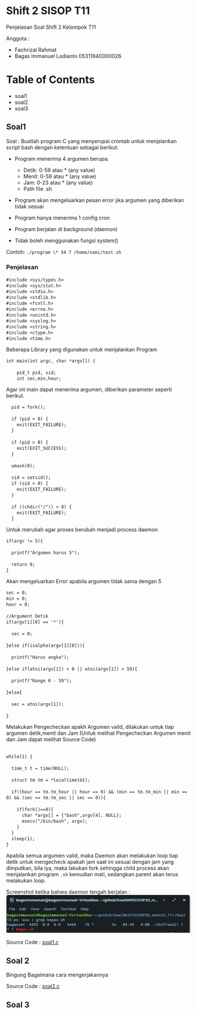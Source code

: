 # Shift 2 SISOP T11

Penjelasan Soal Shift 2 Kelompok T11

Anggota :
- Fachrizal Rahmat
- Bagas Immanuel Lodianto 05311840000026

Table of Contents
=================

  * soal1
  * soal2
  * soal3

  ## Soal1

  Soal :
  Buatlah program C yang menyerupai crontab untuk menjalankan script bash dengan ketentuan sebagai berikut:

  * Program menerima 4 argumen berupa:
    * Detik: 0-59 atau * (any value)
    * Menit: 0-59 atau * (any value)
    * Jam: 0-23 atau * (any value)
    * Path file .sh

  * Program akan mengeluarkan pesan error jika argumen yang diberikan tidak sesuai
  * Program hanya menerima 1 config cron
  * Program berjalan di background (daemon)
  * Tidak boleh menggunakan fungsi system()

  Contoh: `./program \* 34 7 /home/somi/test.sh`

  ### Penjelasan

  ```
  #include <sys/types.h>
  #include <sys/stat.h>
  #include <stdio.h>
  #include <stdlib.h>
  #include <fcntl.h>
  #include <errno.h>
  #include <unistd.h>
  #include <syslog.h>
  #include <string.h>
  #include <ctype.h>
  #include <time.h>
  ```

  Beberapa Library yang digunakan untuk menjalankan Program

  ```
  int main(int argc, char *argv[]) {

      pid_t pid, sid;       
      int sec,min,hour;

  ```

  Agar int main dapat menerima argumen, diberikan parameter seperti berikut.

  ```
    pid = fork();   

    if (pid < 0) {
      exit(EXIT_FAILURE);
    }

    if (pid > 0) {
      exit(EXIT_SUCCESS);
    }

    umask(0);

    sid = setsid();
    if (sid < 0) {
      exit(EXIT_FAILURE);
    }

    if ((chdir("/")) < 0) {
      exit(EXIT_FAILURE);
    }

  ```
  Untuk merubah agar proses berubah menjadi process daemon

  ```
  if(argc != 5){

    printf("Argumen harus 5");

    return 0;
  }

  ```
  Akan mengeluarkan Error apabila argumen tidak sama dengan 5

  ```
  sec = 0;
  min = 0;
  hour = 0;

  //Argument Detik
  if(argv[1][0] == '*'){

    sec = 0;

  }else if(isalpha(argv[1][0])){

    printf("Harus angka");

  }else if(atoi(argv[1]) < 0 || atoi(argv[1]) > 59){

    printf("Range 0 - 59");

  }else{

    sec = atoi(argv[1]);

  }

  ```
  Melakukan Pengecheckan apakh Argumen vaild, dilakukan untuk tiap argumen detik,menit dan Jam (Untuk melihat Pengecheckan Argumen menit dan Jam dapat melihat Source Code)

  ```

  while(1) {

    time_t t = time(NULL);

    struct tm tm = *localtime(&t);

    if((hour == tm.tm_hour || hour == 0) && (min == tm.tm_min || min == 0) && (sec == tm.tm_sec || sec == 0)){

      if(fork()==0){
        char *argx[] = {"bash",argv[4], NULL};
        execv("/bin/bash", argx);
      }
    }
    sleep(1);
  }

  ```

  Apabila semua argumen valid, maka Daemon akan melakukan loop tiap detik untuk mengecheck apakah jam saat ini sesuai dengan jam yang diinputkan, bila iya, maka lakukan fork sehingga child process akan menjalankan program `.sh` kemudian mati, sedangkan parent akan terus melakukan loop.

  Screenshot ketika bahwa daemon tengah berjalan :
  ![Screenshot Nomor 1](/images/screenshot_nomor_1.png)

  Source Code : [soal1.c](/Soal1/shiftsoal1.c)

  ## Soal 2

  Bingung Bagaimana cara mengerjakannya

  Source Code : [soal2.c](/Soal2/shiftsoal2.c)

  ## Soal 3
